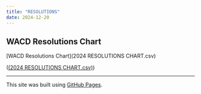 ```yaml
---
title: "RESOLUTIONS"
date: 2024-12-20
---
```


## WACD Resolutions Chart
[WACD Resolutions Chart](2024 RESOLUTIONS CHART.csv)

([(2024 RESOLUTIONS CHART.csv)](https://raw.githubusercontent.com/WACD-Tom/RESOLUTIONS-CHART/refs/heads/main/_posts/2024%20RESOLUTIONS%20CHART.csv))

---
This site was built using [GitHub Pages](https://pages.github.com/).
